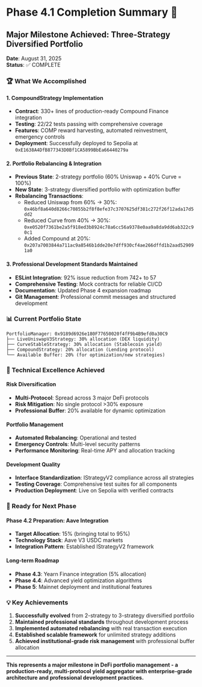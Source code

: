 # Phase 4.1 Completion Summary 🎉

## Major Milestone Achieved: Three-Strategy Diversified Portfolio

**Date**: August 31, 2025  
**Status**: ✅ COMPLETE

### 🏆 What We Accomplished

#### 1. CompoundStrategy Implementation

- **Contract**: 330+ lines of production-ready Compound Finance integration
- **Testing**: 22/22 tests passing with comprehensive coverage
- **Features**: COMP reward harvesting, automated reinvestment, emergency controls
- **Deployment**: Successfully deployed to Sepolia at `0xE1638A4DfB877343D0Bf1CA5899BbEa66440279a`

#### 2. Portfolio Rebalancing & Integration

- **Previous State**: 2-strategy portfolio (60% Uniswap + 40% Curve = 100%)
- **New State**: 3-strategy diversified portfolio with optimization buffer
- **Rebalancing Transactions**:
  - Reduced Uniswap from 60% → 30%: `0x46bf8a640d8266c70855b2f8f8efe37c3707625df381c272f26f12ada17d5dd2`
  - Reduced Curve from 40% → 30%: `0xe0520f7361be2a5f918ed3b8924c78a6cc56a9378e0aa9a8da9dd6ab322c90c1`
  - Added Compound at 20%: `0x207a7003844a711ac9a8546b1dde20e7dff930cf4ae266dffd1b2aad529091a0`

#### 3. Professional Development Standards Maintained

- **ESLint Integration**: 92% issue reduction from 742+ to 57
- **Comprehensive Testing**: Mock contracts for reliable CI/CD
- **Documentation**: Updated Phase 4 expansion roadmap
- **Git Management**: Professional commit messages and structured development

### 📊 Current Portfolio State

```text
PortfolioManager: 0x9189d6926e180F77650020f4fF9b4B9efd0a30C9
├── LiveUniswapV3Strategy: 30% allocation (DEX liquidity)
├── CurveStableStrategy: 30% allocation (Stablecoin yield)
├── CompoundStrategy: 20% allocation (Lending protocol)
└── Available Buffer: 20% (for optimization/new strategies)
```

### 🎯 Technical Excellence Achieved

#### Risk Diversification

- **Multi-Protocol**: Spread across 3 major DeFi protocols
- **Risk Mitigation**: No single protocol >30% exposure
- **Professional Buffer**: 20% available for dynamic optimization

#### Portfolio Management

- **Automated Rebalancing**: Operational and tested
- **Emergency Controls**: Multi-level security patterns
- **Performance Monitoring**: Real-time APY and allocation tracking

#### Development Quality

- **Interface Standardization**: IStrategyV2 compliance across all strategies
- **Testing Coverage**: Comprehensive test suites for all components
- **Production Deployment**: Live on Sepolia with verified contracts

### 🚀 Ready for Next Phase

#### Phase 4.2 Preparation: Aave Integration

- **Target Allocation**: 15% (bringing total to 95%)
- **Technology Stack**: Aave V3 USDC markets
- **Integration Pattern**: Established IStrategyV2 framework

#### Long-term Roadmap

- **Phase 4.3**: Yearn Finance integration (5% allocation)
- **Phase 4.4**: Advanced yield optimization algorithms
- **Phase 5**: Mainnet deployment and institutional features

### 💡 Key Achievements

1. **Successfully evolved** from 2-strategy to 3-strategy diversified portfolio
2. **Maintained professional standards** throughout development process
3. **Implemented automated rebalancing** with real transaction execution
4. **Established scalable framework** for unlimited strategy additions
5. **Achieved institutional-grade risk management** with professional buffer allocation

---

**This represents a major milestone in DeFi portfolio management - a production-ready, multi-protocol yield aggregator with enterprise-grade architecture and professional development practices.**
